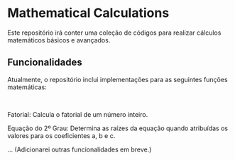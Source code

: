 <h1>Mathematical Calculations</h1>
<p>Este repositório irá conter uma coleção de códigos para realizar cálculos matemáticos básicos e avançados.</p>

<h2>Funcionalidades</h2>
<p>Atualmente, o repositório inclui implementações para as seguintes funções matemáticas:</p><br>

<p>Fatorial: Calcula o fatorial de um número inteiro.</p>
<p>Equação do 2º Grau: Determina as raízes da equação quando atribuídas os valores para os coeficientes a, b e c.</p>
<p>... (Adicionarei outras funcionalidades em breve.)</p>
